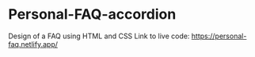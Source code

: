# Personal-FAQ-accordion
Design of a FAQ using HTML  and CSS
Link to live code: 
https://personal-faq.netlify.app/
